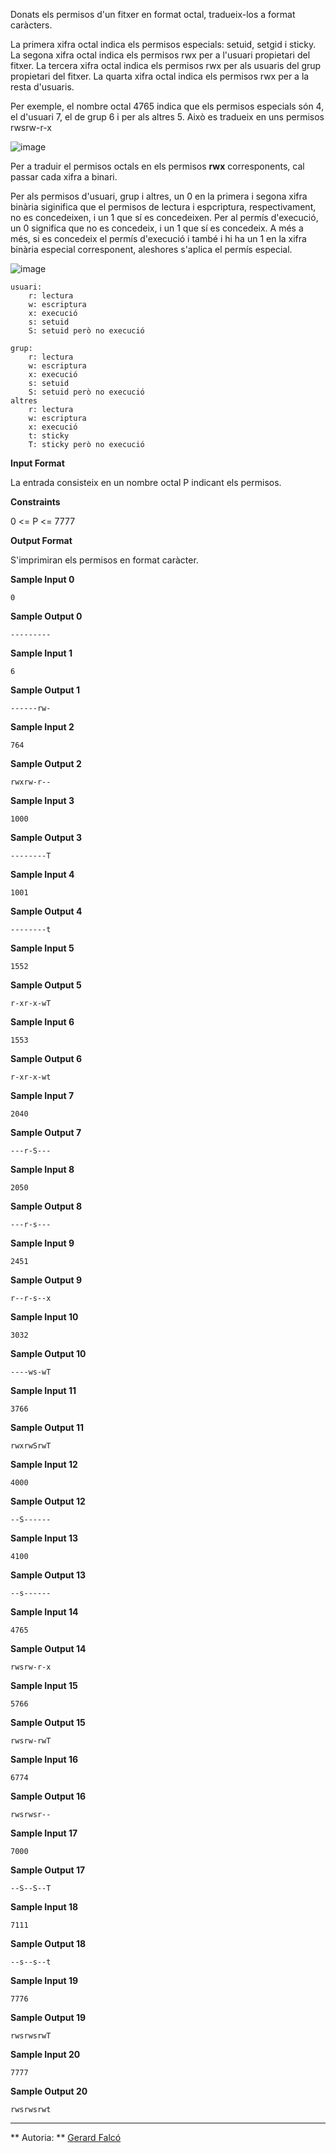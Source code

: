 Donats els permisos d'un fitxer en format octal, tradueix-los a format
caràcters.

La primera xifra octal indica els permisos especials: setuid, setgid i
sticky. La segona xifra octal indica els permisos rwx per a l'usuari
propietari del fitxer. La tercera xifra octal indica els permisos rwx
per als usuaris del grup propietari del fitxer. La quarta xifra octal
indica els permisos rwx per a la resta d'usuaris.

Per exemple, el nombre octal 4765 indica que els permisos especials són
4, el d'usuari 7, el de grup 6 i per als altres 5. Això es tradueix en
uns permisos rwsrw-r-x

![image](1556633870-ac0bf75a16-permissions22.png)

Per a traduir el permisos octals en els permisos **rwx** corresponents,
cal passar cada xifra a binari.

Per als permisos d'usuari, grup i altres, un 0 en la primera i segona
xifra binària siginifica que el permisos de lectura i espcriptura,
respectivament, no es concedeixen, i un 1 que sí es concedeixen. Per al
permís d'execució, un 0 significa que no es concedeix, i un 1 que sí es
concedeix. A més a més, si es concedeix el permís d'execució i també i
hi ha un 1 en la xifra binària especial corresponent, aleshores s'aplica
el permís especial.

![image](1556635819-587337e2a0-permissions1.png)

    usuari:
        r: lectura
        w: escriptura
        x: execució
        s: setuid
        S: setuid però no execució
    
    grup:
        r: lectura
        w: escriptura
        x: execució
        s: setuid
        S: setuid però no execució
    altres
        r: lectura
        w: escriptura
        x: execució
        t: sticky
        T: sticky però no execució

**Input Format**

La entrada consisteix en un nombre octal P indicant els permisos.

**Constraints**

0 \<= P \<= 7777

**Output Format**

S'imprimiran els permisos en format caràcter.

**Sample Input 0**

``` 
0
```

**Sample Output 0**

    ---------

**Sample Input 1**

``` 
6
```

**Sample Output 1**

    ------rw-

**Sample Input 2**

    764

**Sample Output 2**

    rwxrw-r--

**Sample Input 3**

    1000

**Sample Output 3**

    --------T

**Sample Input 4**

    1001

**Sample Output 4**

    --------t

**Sample Input 5**

    1552

**Sample Output 5**

    r-xr-x-wT

**Sample Input 6**

    1553

**Sample Output 6**

    r-xr-x-wt

**Sample Input 7**

    2040

**Sample Output 7**

    ---r-S---

**Sample Input 8**

    2050

**Sample Output 8**

    ---r-s---

**Sample Input 9**

    2451

**Sample Output 9**

    r--r-s--x

**Sample Input 10**

    3032

**Sample Output 10**

    ----ws-wT

**Sample Input 11**

    3766

**Sample Output 11**

    rwxrwSrwT

**Sample Input 12**

    4000

**Sample Output 12**

    --S------

**Sample Input 13**

    4100

**Sample Output 13**

    --s------

**Sample Input 14**

    4765

**Sample Output 14**

    rwsrw-r-x

**Sample Input 15**

    5766

**Sample Output 15**

    rwsrw-rwT

**Sample Input 16**

    6774

**Sample Output 16**

    rwsrwsr--

**Sample Input 17**

    7000

**Sample Output 17**

    --S--S--T

**Sample Input 18**

    7111

**Sample Output 18**

    --s--s--t

**Sample Input 19**

    7776

**Sample Output 19**

    rwsrwsrwT

**Sample Input 20**

    7777

**Sample Output 20**

    rwsrwsrwt

----------

** Autoria: **
[Gerard Falcó](https://github.com/gerardfp)

